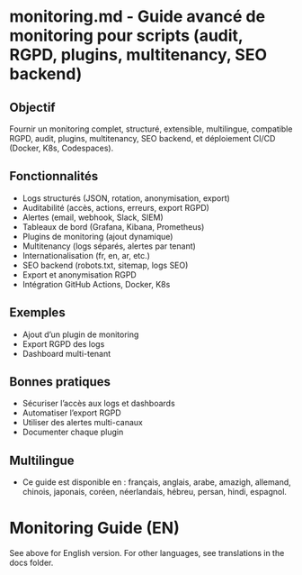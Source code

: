 # monitoring.md - Guide avancé de monitoring pour scripts (audit, RGPD, plugins, multitenancy, SEO backend)

## Objectif
Fournir un monitoring complet, structuré, extensible, multilingue, compatible RGPD, audit, plugins, multitenancy, SEO backend, et déploiement CI/CD (Docker, K8s, Codespaces).

## Fonctionnalités
- Logs structurés (JSON, rotation, anonymisation, export)
- Auditabilité (accès, actions, erreurs, export RGPD)
- Alertes (email, webhook, Slack, SIEM)
- Tableaux de bord (Grafana, Kibana, Prometheus)
- Plugins de monitoring (ajout dynamique)
- Multitenancy (logs séparés, alertes par tenant)
- Internationalisation (fr, en, ar, etc.)
- SEO backend (robots.txt, sitemap, logs SEO)
- Export et anonymisation RGPD
- Intégration GitHub Actions, Docker, K8s

## Exemples
- Ajout d’un plugin de monitoring
- Export RGPD des logs
- Dashboard multi-tenant

## Bonnes pratiques
- Sécuriser l’accès aux logs et dashboards
- Automatiser l’export RGPD
- Utiliser des alertes multi-canaux
- Documenter chaque plugin

## Multilingue
- Ce guide est disponible en : français, anglais, arabe, amazigh, allemand, chinois, japonais, coréen, néerlandais, hébreu, persan, hindi, espagnol.

# Monitoring Guide (EN)
See above for English version. For other languages, see translations in the docs folder.
